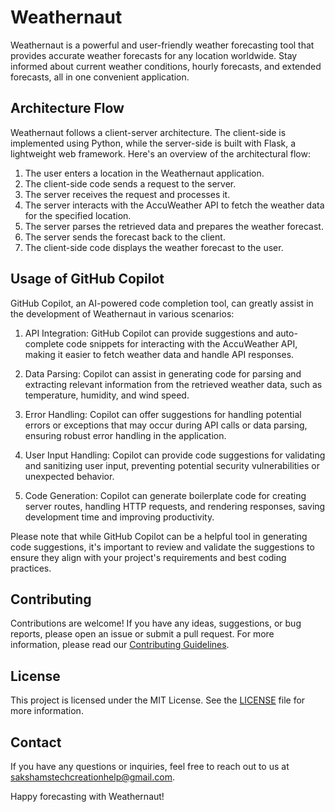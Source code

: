 # Weathernaut

Weathernaut is a powerful and user-friendly weather forecasting tool that provides accurate weather forecasts for any location worldwide. Stay informed about current weather conditions, hourly forecasts, and extended forecasts, all in one convenient application.

## Architecture Flow

Weathernaut follows a client-server architecture. The client-side is implemented using Python, while the server-side is built with Flask, a lightweight web framework. Here's an overview of the architectural flow:

1. The user enters a location in the Weathernaut application.
2. The client-side code sends a request to the server.
3. The server receives the request and processes it.
4. The server interacts with the AccuWeather API to fetch the weather data for the specified location.
5. The server parses the retrieved data and prepares the weather forecast.
6. The server sends the forecast back to the client.
7. The client-side code displays the weather forecast to the user.

## Usage of GitHub Copilot

GitHub Copilot, an AI-powered code completion tool, can greatly assist in the development of Weathernaut in various scenarios:

1. API Integration: GitHub Copilot can provide suggestions and auto-complete code snippets for interacting with the AccuWeather API, making it easier to fetch weather data and handle API responses.

2. Data Parsing: Copilot can assist in generating code for parsing and extracting relevant information from the retrieved weather data, such as temperature, humidity, and wind speed.

3. Error Handling: Copilot can offer suggestions for handling potential errors or exceptions that may occur during API calls or data parsing, ensuring robust error handling in the application.

4. User Input Handling: Copilot can provide code suggestions for validating and sanitizing user input, preventing potential security vulnerabilities or unexpected behavior.

5. Code Generation: Copilot can generate boilerplate code for creating server routes, handling HTTP requests, and rendering responses, saving development time and improving productivity.

Please note that while GitHub Copilot can be a helpful tool in generating code suggestions, it's important to review and validate the suggestions to ensure they align with your project's requirements and best coding practices.

## Contributing

Contributions are welcome! If you have any ideas, suggestions, or bug reports, please open an issue or submit a pull request. For more information, please read our [Contributing Guidelines](CONTRIBUTING.md).

## License

This project is licensed under the MIT License. See the [LICENSE](LICENSE) file for more information.

## Contact

If you have any questions or inquiries, feel free to reach out to us at sakshamstechcreationhelp@gmail.com.

Happy forecasting with Weathernaut!

